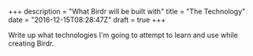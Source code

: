 +++
description = "What Birdr will be built with"
title = "The Technology"
date = "2016-12-15T08:28:47Z"
draft = true
+++

Write up what technologies I'm going to attempt to learn and use while creating Birdr.
